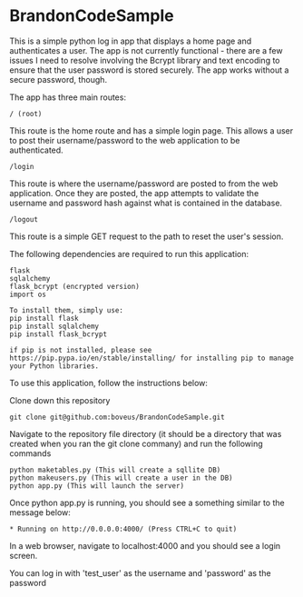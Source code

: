 # BrandonCodeSample

This is a simple python log in app that displays a home page and authenticates a user.  The app is not currently functional - there are a few issues I need to resolve involving the Bcrypt library and text encoding to ensure that the user password is stored securely.  The app works without a secure password, though.

The app has three main routes:

```code
/ (root)
```
This route is the home route and has a simple login page.  This allows a user to post their username/password to the web application to be authenticated.

```code
/login
```
This route is where the username/password are posted to from the web application.  Once they are posted, the app attempts to validate the username and password hash against what is contained in the database.

```code
/logout
```
This route is a simple GET request to the path to reset the user's session.

The following dependencies are required to run this application:
```
flask
sqlalchemy
flask_bcrypt (encrypted version)
import os

To install them, simply use:
pip install flask
pip install sqlalchemy
pip install flask_bcrypt

if pip is not installed, please see https://pip.pypa.io/en/stable/installing/ for installing pip to manage your Python libraries.
```

To use this application, follow the instructions below:

Clone down this repository
```
git clone git@github.com:boveus/BrandonCodeSample.git
```
Navigate to the repository file directory (it should be a directory that was created when you ran the git clone commany) and run the following commands
```
python maketables.py (This will create a sqllite DB)
python makeusers.py (This will create a user in the DB)
python app.py (This will launch the server)
```
Once python app.py is running, you should see a something similar to the message below:
```
* Running on http://0.0.0.0:4000/ (Press CTRL+C to quit)
```
In a web browser, navigate to localhost:4000 and you should see a login screen.

You can log in with 'test_user' as the username and 'password' as the password
